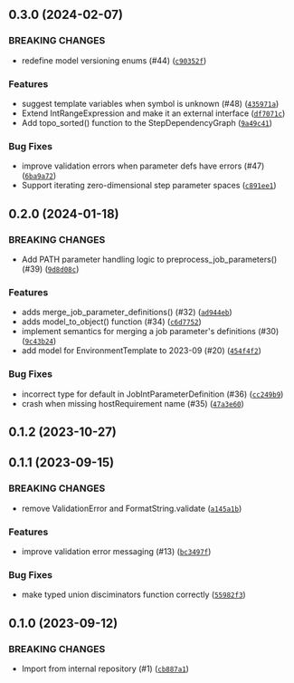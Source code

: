 ## 0.3.0 (2024-02-07)

### BREAKING CHANGES
* redefine model versioning enums (#44) ([`c90352f`](https://github.com/OpenJobDescription/openjd-model-for-python/commit/c90352f43e155216cba564872148349066e3b356))

### Features
* suggest template variables when symbol is unknown (#48) ([`435971a`](https://github.com/OpenJobDescription/openjd-model-for-python/commit/435971ac240c5fedf1c24310e9a3f50d487abaf6))
* Extend IntRangeExpression and make it an external interface ([`df7071c`](https://github.com/OpenJobDescription/openjd-model-for-python/commit/df7071c4f81abc579d020ad5ed56a70b4a9d51b1))
* Add topo_sorted() function to the StepDependencyGraph ([`9a49c41`](https://github.com/OpenJobDescription/openjd-model-for-python/commit/9a49c417336b34670e95834630dfbf07956909c7))

### Bug Fixes
* improve validation errors when parameter defs have errors (#47) ([`6ba9a72`](https://github.com/OpenJobDescription/openjd-model-for-python/commit/6ba9a724b35c5cc4bab68a5d2e6f6e69fa3ed85a))
* Support iterating zero-dimensional step parameter spaces ([`c891ee1`](https://github.com/OpenJobDescription/openjd-model-for-python/commit/c891ee1d3feed627b707bc42a2628010e61e634c))




## 0.2.0 (2024-01-18)

### BREAKING CHANGES
* Add PATH parameter handling logic to preprocess_job_parameters() (#39) ([`9d8d08c`](https://github.com/OpenJobDescription/openjd-model-for-python/commit/9d8d08c44facc50d68b718c89cb6123b36605345))

### Features
* adds merge_job_parameter_definitions() (#32) ([`ad944eb`](https://github.com/OpenJobDescription/openjd-model-for-python/commit/ad944eb906abd4b6f2ca7f8a12b68f51653eda55))
* adds model_to_object() function (#34) ([`c6d7752`](https://github.com/OpenJobDescription/openjd-model-for-python/commit/c6d7752357a0fb93ea073612c33474d84d37d6c8))
* implement semantics for merging a job parameter&#39;s definitions (#30) ([`9c43b24`](https://github.com/OpenJobDescription/openjd-model-for-python/commit/9c43b241049c16896c1c3bebd30963e62f7f3987))
* add model for EnvironmentTemplate to 2023-09 (#20) ([`454f4f2`](https://github.com/OpenJobDescription/openjd-model-for-python/commit/454f4f25705657a6fd0e65a57f27968ea005cd1b))

### Bug Fixes
* incorrect type for default in JobIntParameterDefinition (#36) ([`cc249b9`](https://github.com/OpenJobDescription/openjd-model-for-python/commit/cc249b90cb743b9ed44daffd74a29e4805c01cee))
* crash when missing hostRequirement name (#35) ([`47a3e60`](https://github.com/OpenJobDescription/openjd-model-for-python/commit/47a3e60d5f51ddfe283a47a5a43f15dc8a4f5587))

## 0.1.2 (2023-10-27)




## 0.1.1 (2023-09-15)

### BREAKING CHANGES
* remove ValidationError and FormatString.validate ([`a145a1b`](https://github.com/OpenJobDescription/openjd-model-for-python/commit/a145a1ba018a3868229f183be8ba38927f6eab0a))

### Features
* improve validation error messaging (#13) ([`bc3497f`](https://github.com/OpenJobDescription/openjd-model-for-python/commit/bc3497f9ff2fb1cbf50e686e05f290092b2cda9d))

### Bug Fixes
* make typed union disciminators function correctly ([`55982f3`](https://github.com/OpenJobDescription/openjd-model-for-python/commit/55982f393e6e12c5b5f78f0ec1f59ce797d29770))

## 0.1.0 (2023-09-12)

### BREAKING CHANGES
* Import from internal repository (#1) ([`cb887a1`](https://github.com/OpenJobDescription/openjd-model-for-python/commit/cb887a16e27352959e2070182c58f3c0610b13fe))




